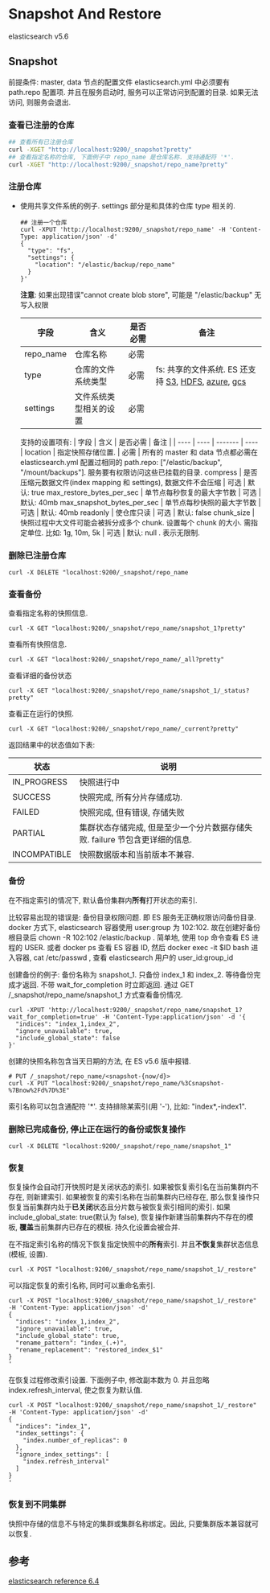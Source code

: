 # Snapshot And Restore

elasticsearch v5.6

## Snapshot

前提条件: master, data 节点的配置文件 elasticsearch.yml 中必须要有 path.repo 配置项. 并且在服务启动时, 服务可以正常访问到配置的目录. 如果无法访问, 则服务会退出.

### 查看已注册的仓库

  ```bash
  ## 查看所有已注册仓库
  curl -XGET "http://localhost:9200/_snapshot?pretty"
  ## 查看指定名称的仓库, 下面例子中 repo_name 是仓库名称. 支持通配符 '*'.
  curl -XGET "http://localhost:9200/_snapshot/repo_name?pretty"
  ```

### 注册仓库

* 使用共享文件系统的例子. settings 部分是和具体的仓库 type 相关的.

    ``` shell
    ## 注册一个仓库
    curl -XPUT 'http://localhost:9200/_snapshot/repo_name' -H 'Content-Type: application/json' -d'
    {
      "type": "fs",
      "settings": {
        "location": "/elastic/backup/repo_name"
      }
    }'
    ```

  **注意**: 如果出现错误"cannot create blob store", 可能是 "/elastic/backup" 无写入权限

  | 字段 | 含义 | 是否必需 | 备注 |
  | ---- | ---- | ------- | ---- |
  repo_name | 仓库名称 | 必需 |
  type | 仓库的文件系统类型 | 必需 | fs: 共享的文件系统. ES 还支持 [S3][1], [HDFS][2], [azure][3], [gcs][4]
  settings | 文件系统类型相关的设置 | 必需 |

  支持的设置项有:
  | 字段 | 含义 | 是否必需 | 备注 |
  | ---- | ---- | ------- | ---- |
  location | 指定快照存储位置. | 必需 | 所有的 master 和 data 节点都必需在 elasticsearch.yml 配置过相同的 path.repo: ["/elastic/backup", "/mount/backups"]. 服务要有权限访问这些已挂载的目录.
  compress | 是否压缩元数据文件(index mapping 和 settings), 数据文件不会压缩 | 可选 | 默认: true
  max_restore_bytes_per_sec | 单节点每秒恢复的最大字节数 | 可选 | 默认: 40mb
  max_snapshot_bytes_per_sec | 单节点每秒快照的最大字节数 | 可选 | 默认: 40mb
  readonly | 使仓库只读 | 可选 | 默认: false
  chunk_size | 快照过程中大文件可能会被拆分成多个 chunk. 设置每个 chunk 的大小. 需指定单位. 比如: 1g, 10m, 5k | 可选 | 默认: null . 表示无限制.

### 删除已注册仓库

```shell
curl -X DELETE "localhost:9200/_snapshot/repo_name
```

### 查看备份

查看指定名称的快照信息.

``` shell
curl -X GET "localhost:9200/_snapshot/repo_name/snapshot_1?pretty"
```

查看所有快照信息.

``` shell
curl -X GET "localhost:9200/_snapshot/repo_name/_all?pretty"
```

查看详细的备份状态

```shell
curl -X GET "localhost:9200/_snapshot/repo_name/snapshot_1/_status?pretty"
```

查看正在运行的快照.

```shell
curl -X GET "localhost:9200/_snapshot/repo_name/_current?pretty"
```

返回结果中的状态值如下表:

状态 | 说明
---- | ----
IN_PROGRESS | 快照进行中
SUCCESS | 快照完成, 所有分片存储成功.
FAILED  | 快照完成, 但有错误, 存储失败
PARTIAL | 集群状态存储完成, 但是至少一个分片数据存储失败. failure 节包含更详细的信息.
INCOMPATIBLE | 快照数据版本和当前版本不兼容.

### 备份

在不指定索引的情况下, 默认备份集群内**所有**打开状态的索引.

比较容易出现的错误是: 备份目录权限问题. 即 ES 服务无正确权限访问备份目录. docker 方式下, elasticsearch 容器使用 user:group 为 102:102. 故在创建好备份根目录后 chown -R 102:102 /elastic/backup .
简单地, 使用 top 命令查看 ES 进程的 USER. 或者 docker ps 查看 ES 容器 ID, 然后 docker exec -it $ID bash 进入容器, cat /etc/passwd , 查看 elasticsearch 用户的 user_id:group_id

创建备份的例子: 备份名称为 snapshot_1. 只备份 index_1 和 index_2. 等待备份完成才返回. 不带 wait_for_completion 时立即返回. 通过 GET /_snapshot/repo_name/snapshot_1 方式查看备份情况.

``` shell
curl -XPUT 'http://localhost:9200/_snapshot/repo_name/snapshot_1?wait_for_completion=true' -H 'Content-Type:application/json' -d '{
  "indices": "index_1,index_2",
  "ignore_unavailable": true,
  "include_global_state": false
}'

```

创建的快照名称包含当天日期的方法, 在 ES v5.6 版中报错.

``` shell
# PUT /_snapshot/repo_name/<snapshot-{now/d}>
curl -X PUT "localhost:9200/_snapshot/repo_name/%3Csnapshot-%7Bnow%2Fd%7D%3E"
```

索引名称可以包含通配符 '\*'. 支持排除某索引(用 '-'), 比如: "index*,-index1".

### 删除已完成备份, 停止正在运行的备份或恢复操作

```shell
curl -X DELETE "localhost:9200/_snapshot/repo_name/snapshot_1"
```

### 恢复

恢复操作会自动打开快照时是关闭状态的索引. 如果被恢复索引名在当前集群内不存在, 则新建索引. 如果被恢复的索引名称在当前集群内已经存在, 那么恢复操作只恢复当前集群内处于**已关闭**状态且分片数与被恢复索引相同的索引. 如果 include_global_state: true(默认为 false), 恢复操作新建当前集群内不存在的模板, **覆盖**当前集群内已存在的模板. 持久化设置会被合并.

在不指定索引名称的情况下恢复指定快照中的**所有**索引. 并且**不恢复**集群状态信息(模板, 设置).

```shell
curl -X POST "localhost:9200/_snapshot/repo_name/snapshot_1/_restore"
```

可以指定恢复的索引名称, 同时可以重命名索引.

```shell
curl -X POST "localhost:9200/_snapshot/repo_name/snapshot_1/_restore" -H 'Content-Type: application/json' -d'
{
  "indices": "index_1,index_2",
  "ignore_unavailable": true,
  "include_global_state": true,
  "rename_pattern": "index_(.+)",
  "rename_replacement": "restored_index_$1"
}
'
```

在恢复过程修改索引设置. 下面例子中, 修改副本数为 0. 并且忽略 index.refresh_interval, 使之恢复为默认值.

```shell
curl -X POST "localhost:9200/_snapshot/repo_name/snapshot_1/_restore" -H 'Content-Type: application/json' -d'
{
  "indices": "index_1",
  "index_settings": {
    "index.number_of_replicas": 0
  },
  "ignore_index_settings": [
    "index.refresh_interval"
  ]
}
'

```

### 恢复到不同集群

快照中存储的信息不与特定的集群或集群名称绑定。因此, 只要集群版本兼容就可以恢复.

## 参考

[elasticsearch reference 6.4](https://www.elastic.co/guide/en/elasticsearch/reference/6.4/modules-snapshots.html)

[1]: <https://www.elastic.co/guide/en/elasticsearch/plugins/6.4/repository-s3.html> "repository-s3 for S3 repository support"
[2]: <https://www.elastic.co/guide/en/elasticsearch/plugins/6.4/repository-hdfs.html> "repository-hdfs for HDFS repository support in Hadoop environments"
[3]: <https://www.elastic.co/guide/en/elasticsearch/plugins/6.4/repository-azure.html> "repository-azure for Azure storage repositories"
[4]: <https://www.elastic.co/guide/en/elasticsearch/plugins/6.4/repository-gcs.html> "repository-gcs for Google Cloud Storage repositories"
